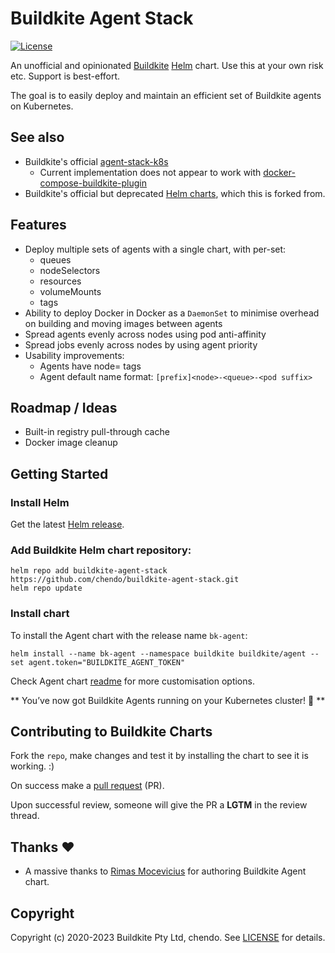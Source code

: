 # Buildkite Agent Stack

[![License](https://img.shields.io/badge/License-MIT-blue.svg)](https://opensource.org/licenses/MIT)

An unofficial and opinionated [Buildkite](https://buildkite.com/docs/agent) [Helm](https://helm.sh) chart. Use this at your own risk etc. Support is best-effort.

The goal is to easily deploy and maintain an efficient set of Buildkite agents on Kubernetes.

## See also

* Buildkite's official [agent-stack-k8s](https://github.com/buildkite/agent-stack-k8s)
  * Current implementation does not appear to work with [docker-compose-buildkite-plugin](https://github.com/buildkite-plugins/docker-compose-buildkite-plugin)
* Buildkite's official but deprecated [Helm charts](https://github.com/buildkite/charts), which this is forked from.

## Features

* Deploy multiple sets of agents with a single chart, with per-set:
  * queues
  * nodeSelectors
  * resources
  * volumeMounts
  * tags
* Ability to deploy Docker in Docker as a `DaemonSet` to minimise overhead on building and moving images between agents
* Spread agents evenly across nodes using pod anti-affinity
* Spread jobs evenly across nodes by using agent priority
* Usability improvements:
  * Agents have node=<node> tags
  * Agent default name format: `[prefix]<node>-<queue>-<pod suffix>`  

## Roadmap / Ideas

* Built-in registry pull-through cache
* Docker image cleanup

## Getting Started

### Install Helm

Get the latest [Helm release](https://github.com/kubernetes/helm#install).

### Add Buildkite Helm chart repository:

 ```console
 helm repo add buildkite-agent-stack https://github.com/chendo/buildkite-agent-stack.git
 helm repo update
 ```

### Install chart

To install the Agent chart with the release name `bk-agent`:

```console
helm install --name bk-agent --namespace buildkite buildkite/agent --set agent.token="BUILDKITE_AGENT_TOKEN"
```

Check Agent chart [readme](stable/agent/README.md) for more customisation options.

** You’ve now got Buildkite Agents running on your Kubernetes cluster! :tada: **

## Contributing to Buildkite Charts

Fork the `repo`, make changes and test it by installing the chart to see it is working. :)

On success make a [pull request](https://help.github.com/articles/using-pull-requests) (PR).

Upon successful review, someone will give the PR a __LGTM__ in the review thread.

## Thanks :heart:

* A massive thanks to [Rimas Mocevicius](https://github.com/rimusz) for authoring Buildkite Agent chart.

## Copyright

Copyright (c) 2020-2023 Buildkite Pty Ltd, chendo. See [LICENSE](LICENSE) for details.
